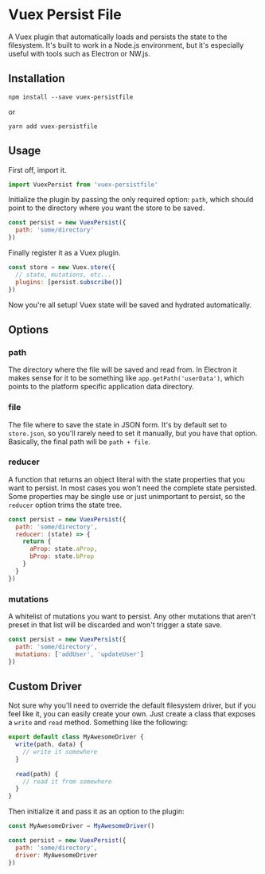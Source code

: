 # Vuex Persist File

A Vuex plugin that automatically loads and persists the state to the filesystem. It's built to work in a Node.js environment, but it's especially useful with tools such as Electron or NW.js.

## Installation

```shell
npm install --save vuex-persistfile
```

or

```shell
yarn add vuex-persistfile
```

## Usage

First off, import it.

```javascript
import VuexPersist from 'vuex-persistfile'
```

Initialize the plugin by passing the only required option: `path`, which should point to the directory where you want the store to be saved.

```javascript
const persist = new VuexPersist({
  path: 'some/directory'
})
```

Finally register it as a Vuex plugin.

```javascript
const store = new Vuex.store({
  // state, mutations, etc...
  plugins: [persist.subscribe()]
})
```

Now you're all setup! Vuex state will be saved and hydrated automatically.

## Options

### path

The directory where the file will be saved and read from. In Electron it makes sense for it to be something like `app.getPath('userData')`, which points to the platform specific application data directory.

### file

The file where to save the state in JSON form. It's by default set to `store.json`, so you'll rarely need to set it manually, but you have that option. Basically, the final path will be `path + file`.

### reducer

A function that returns an object literal with the state properties that you want to persist. In most cases you won't need the complete state persisted. Some properties may be single use or just unimportant to persist, so the `reducer` option trims the state tree.

```javascript
const persist = new VuexPersist({
  path: 'some/directory',
  reducer: (state) => {
    return {
      aProp: state.aProp,
      bProp: state.bProp
    }
  }
})
```

### mutations

A whitelist of mutations you want to persist. Any other mutations that aren't preset in that list will be discarded and won't trigger a state save.

```javascript
const persist = new VuexPersist({
  path: 'some/directory',
  mutations: ['addUser', 'updateUser']
})
```

## Custom Driver

Not sure why you'll need to override the default filesystem driver, but if you feel like it, you can easily create your own. Just create a class that exposes a `write` and `read` method. Something like the following:

```javascript
export default class MyAwesomeDriver {
  write(path, data) {
    // write it somewhere
  }
  
  read(path) {
    // read it from somewhere
  } 
}
```

Then initialize it and pass it as an option to the plugin:

```javascript
const MyAwesomeDriver = MyAwesomeDriver()

const persist = new VuexPersist({
  path: 'some/directory',
  driver: MyAwesomeDriver
})
```
